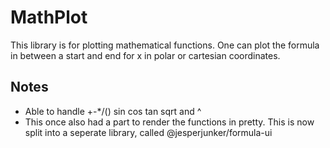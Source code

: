 # MathPlot

This library is for plotting mathematical functions.
One can plot the formula in between a start and end for x in polar or cartesian coordinates.

## Notes

- Able to handle +-\*/() sin cos tan sqrt and ^
- This once also had a part to render the functions in pretty. This is now split into a seperate library, called @jesperjunker/formula-ui
